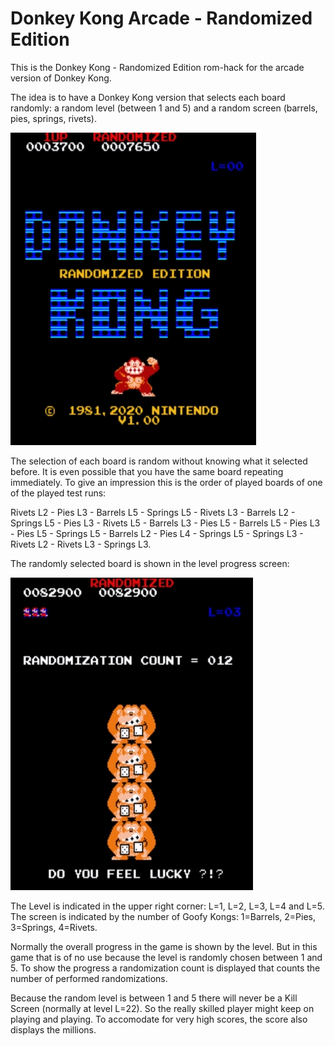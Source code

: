 # Donkey Kong Arcade - Randomized Edition

This is the Donkey Kong - Randomized Edition rom-hack for the arcade version of Donkey Kong.

The idea is to have a Donkey Kong version that selects each board randomly: a random level (between 1 and 5) and a random screen (barrels, pies, springs, rivets). 

![DKRND Title Screen](https://github.com/PaulGoes/DonkeyKong-Randomized/blob/master/Title%20Screen.jpg?raw=true)

The selection of each board is random without knowing what it selected before. It is even possible that you have the same board repeating immediately.
To give an impression this is the order of played boards of one of the played test runs:

Rivets L2 - Pies L3 - Barrels L5 - Springs L5 - Rivets L3 - Barrels L2 - Springs L5 - Pies L3 - Rivets L5 - Barrels L3 - Pies L5 - Barrels L5 - Pies L3 - Pies L5 - Springs L5 - Barrels L2 - Pies L4 - Springs L5 - Springs L3 - Rivets L2 - Rivets L3 - Springs L3.

The randomly selected board is shown in the level progress screen:

![DKC Level Progress Screen](https://github.com/PaulGoes/DonkeyKong-Randomized/blob/master/Do%20You%20Feel%20Lucky.jpg?raw=true)

The Level is indicated in the upper right corner: L=1, L=2, L=3, L=4 and L=5.
The screen is indicated by the number of Goofy Kongs: 1=Barrels, 2=Pies, 3=Springs, 4=Rivets.

Normally the overall progress in the game is shown by the level. But in this game that is of no use because the level is randomly chosen between 1 and 5. To show the progress a randomization count is displayed that counts the number of performed randomizations.

Because the random level is between 1 and 5 there will never be a Kill Screen (normally at level L=22). So the really skilled player might keep on playing and playing. To accomodate for very high scores, the score also displays the millions.
